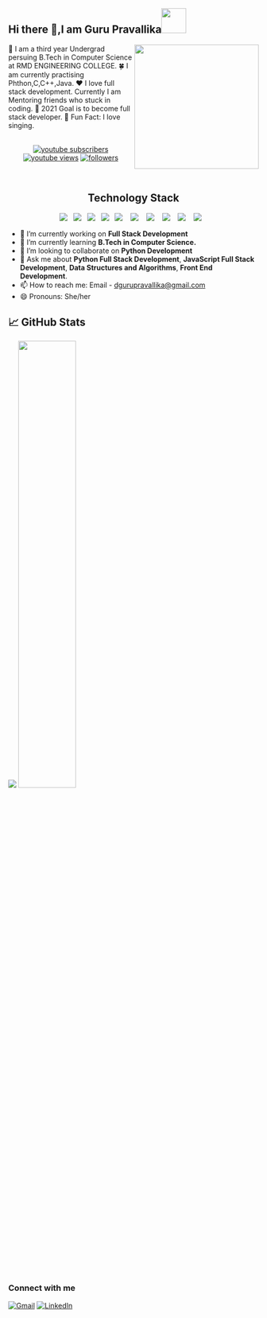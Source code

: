  <h2>Hi there 👋,I am Guru Pravallika<img src="https://media.giphy.com/media/ujrj9aoOdNvXO/giphy.gif" width="50"></h2>
 <img align='right' src="https://media.giphy.com/media/BferOKonYOspm28AiB/giphy.gif" width="250"> 
🏫 I am a third year Undergrad persuing B.Tech in Computer Science at RMD ENGINEERING COLLEGE.
🍀 I am currently practising Phthon,C,C++,Java.
❤ I love full stack development. Currently I am Mentoring friends who stuck in coding.
🎯 2021 Goal is to become full stack developer.
🎈 Fun Fact: I love singing.
<br>
<br>

<p align="center">
  <a href="https://youtube.com/channel/UCBuD2bKZTa-y1icGyVizXnQ?sub_confirmation=1">
    <img alt="youtube subscribers" title="Subscribe to my YouTube channel" src="https://custom-icon-badges.herokuapp.com/youtube/channel/subscribers/UCipSxT7a3rn81vGLw9lqRkg?color=%23E05D44&label=SUBSCRIBE&logo=video&logoColor=white&style=for-the-badge&labelColor=CE4630"/></a> 
  <a href="https://youtube.com/channel/UCBuD2bKZTa-y1icGyVizXnQ">
    <img alt="youtube views" title="YouTube views" src="https://custom-icon-badges.herokuapp.com/youtube/channel/views/UCipSxT7a3rn81vGLw9lqRkg?color=%23E1AD0E&logo=video&logoColor=white&style=for-the-badge&labelColor=C79600"/></a> 
  <a href="https://youtube.com/channel/UCBuD2bKZTa-y1icGyVizXnQ">
    <img alt="followers" title="Follow me on Github" src="https://custom-icon-badges.herokuapp.com/github/followers/Pravalli21?color=236ad3&labelColor=1155ba&style=for-the-badge&logo=person-add&label=Follow&logoColor=white"/></a>
</p>

<br>

<h2 align="center">Technology Stack</h2>
<p align="center">
  <img src="https://img.shields.io/badge/python%20-%231572B6.svg?&style=for-the-badge&logo=python&logoColor=yellow" />&nbsp;&nbsp;
  <img src="https://img.shields.io/badge/C%20-%231572B6.svg?&style=for-the-badge&logo=C&logoColor=white" />&nbsp;&nbsp; 
  <img src="https://img.shields.io/badge/C++%20-%231572B6.svg?&style=for-the-badge&logo=C++&logoColor=white" />&nbsp;&nbsp;
  <img src="https://img.shields.io/badge/Java%20-%231572B6.svg?&style=for-the-badge&logo=Java&logoColor=white" />&nbsp;&nbsp;
   <img src="https://img.shields.io/badge/Html%20-%2300D9FF.svg?&style=for-the-badge&logo=html&logoColor=white" />&nbsp;&nbsp;&nbsp;
  <img src="https://img.shields.io/badge/Css%20-%2300D9FF.svg?&style=for-the-badge&logo=css&logoColor=white" />&nbsp;&nbsp;&nbsp;
  <img src="https://img.shields.io/badge/Javascript%20-%2300D9FF.svg?&style=for-the-badge&logo=javascript&logoColor=orange" />&nbsp;&nbsp;&nbsp;
  <img src="https://img.shields.io/badge/Php%20-%2343853D.svg?&style=for-the-badge&logo=php&logoColor=white" />&nbsp;&nbsp;&nbsp;
  <img src="https://img.shields.io/badge/Mysql%20-%2343853D.svg?&style=for-the-badge&logo=mysql&logoColor=white" />&nbsp;&nbsp;&nbsp;
  <img src="https://img.shields.io/badge/React%20-%2343853D.svg?&style=for-the-badge&logo=react&logoColor=white" />&nbsp;&nbsp;&nbsp;
  
</p>


- 🔭 I’m currently working on **Full Stack Development**
- 🌱 I’m currently learning **B.Tech in Computer Science.**
- 👯 I’m looking to collaborate on **Python Development**
- 💬 Ask me about **Python Full Stack Development**, **JavaScript Full Stack Development**, **Data Structures and Algorithms**, **Front End Development**.
- 📫 How to reach me: Email - dgurupravallika@gmail.com 
- 😄 Pronouns: She/her

## &#x1f4c8; GitHub Stats
![](https://komarev.com/ghpvc/?username=Pravalli21)
<img  src="https://github-readme-stats.vercel.app/api?username=Pravalli21&show_icons=true&hide_border=true&theme=highcontrast" width="48%" >

### Connect with me
<a href="mailto:dgurupravallika@gmail.com"><img alt="Gmail" src="https://img.shields.io/badge/Gmail-D14836?style=for-the-badge&logo=gmail&logoColor=white" /></a>
<a href="https://linkedin.com/in/gurupravallikaofficial"><img alt="LinkedIn" src="https://img.shields.io/badge/linkedin%20-%230077B5.svg?&style=for-the-badge&logo=linkedin&logoColor=white"/></a>


                                               
